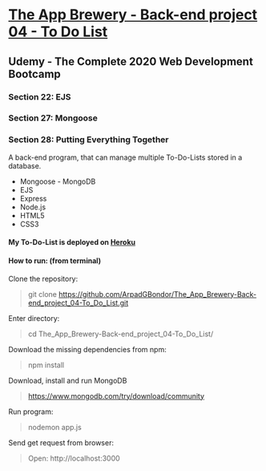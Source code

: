 # [The App Brewery - Back-end project 04 - To Do List](https://gabriel-to-do-list.herokuapp.com/)

## Udemy - The Complete 2020 Web Development Bootcamp

### Section 22: EJS
### Section 27: Mongoose
### Section 28: Putting Everything Together
A back-end program, that can manage multiple To-Do-Lists stored in a database.
 - Mongoose - MongoDB
 - EJS
 - Express
 - Node.js
 - HTML5
 - CSS3

#### My To-Do-List is deployed on [Heroku](https://gabriel-to-do-list.herokuapp.com/)

#### How to run: (from terminal)
 Clone the repository: 
 > git clone https://github.com/ArpadGBondor/The_App_Brewery-Back-end_project_04-To_Do_List.git
 
 Enter directory:
 > cd The_App_Brewery-Back-end_project_04-To_Do_List/
 
 Download the missing dependencies from npm: 
 > npm install
 
 Download, install and run MongoDB
 > https://www.mongodb.com/try/download/community
 
 Run program: 
 > nodemon app.js
 
 Send get request from browser:
 > Open: http://localhost:3000

